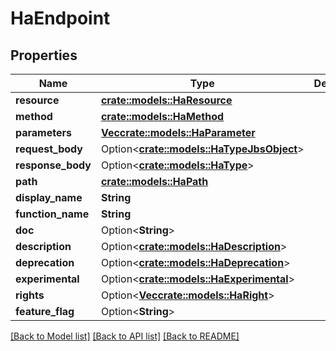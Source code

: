 # HaEndpoint

## Properties

Name | Type | Description | Notes
------------ | ------------- | ------------- | -------------
**resource** | [**crate::models::HaResource**](HA_Resource.md) |  | 
**method** | [**crate::models::HaMethod**](HA_Method.md) |  | 
**parameters** | [**Vec<crate::models::HaParameter>**](HA_Parameter.md) |  | 
**request_body** | Option<[**crate::models::HaTypeJbsObject**](HA_TypeJbsObject.md)> |  | [optional]
**response_body** | Option<[**crate::models::HaType**](HA_Type.md)> |  | [optional]
**path** | [**crate::models::HaPath**](HA_Path.md) |  | 
**display_name** | **String** |  | 
**function_name** | **String** |  | 
**doc** | Option<**String**> |  | [optional]
**description** | Option<[**crate::models::HaDescription**](HA_Description.md)> |  | [optional]
**deprecation** | Option<[**crate::models::HaDeprecation**](HA_Deprecation.md)> |  | [optional]
**experimental** | Option<[**crate::models::HaExperimental**](HA_Experimental.md)> |  | [optional]
**rights** | Option<[**Vec<crate::models::HaRight>**](HA_Right.md)> |  | [optional]
**feature_flag** | Option<**String**> |  | [optional]

[[Back to Model list]](../README.md#documentation-for-models) [[Back to API list]](../README.md#documentation-for-api-endpoints) [[Back to README]](../README.md)


